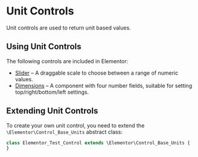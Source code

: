 # Unit Controls

<Badge type="tip" vertical="top" text="Elementor Core" /> <Badge type="warning" vertical="top" text="Basic" />

Unit controls are used to return unit based values.

## Using Unit Controls

The following controls are included in Elementor:

* [Slider](./../controls/classes/control-slider/) – A draggable scale to choose between a range of numeric values.
* [Dimensions](./../controls/classes/control-dimensions/) – A component with four number fields, suitable for setting top/right/bottom/left settings.

## Extending Unit Controls

To create your own unit control, you need to extend the `\Elementor\Control_Base_Units` abstract class:

```php {1}
class Elementor_Test_Control extends \Elementor\Control_Base_Units {
}
```
